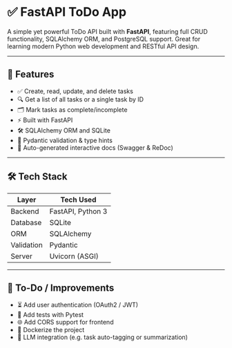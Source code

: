 # ✅ FastAPI ToDo App

A simple yet powerful ToDo API built with **FastAPI**, featuring full CRUD functionality, SQLAlchemy ORM, and PostgreSQL support. Great for learning modern Python web development and RESTful API design.

---

## 🚀 Features

- ✅ Create, read, update, and delete tasks
- 🔍 Get a list of all tasks or a single task by ID
- 🗂️ Mark tasks as complete/incomplete
- ⚡ Built with FastAPI
- 🛠️ SQLAlchemy ORM and SQLite
- 🔐 Pydantic validation & type hints
- 🔄 Auto-generated interactive docs (Swagger & ReDoc)

---

## 🛠️ Tech Stack

| Layer       | Tech Used        |
|-------------|------------------|
| Backend     | FastAPI, Python 3 |
| Database    | SQLite           |
| ORM         | SQLAlchemy       |
| Validation  | Pydantic         |
| Server      | Uvicorn (ASGI)   |

---

## 🧹 To-Do / Improvements

- ⏳ Add user authentication (OAuth2 / JWT)
- 🧪 Add tests with Pytest
- 🌐 Add CORS support for frontend
- 📁 Dockerize the project
- 🧠 LLM integration (e.g. task auto-tagging or summarization)
